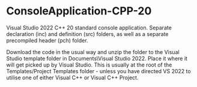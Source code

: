 # ConsoleApplication-CPP-20
Visual Studio 2022 C++ 20 standard console application. Separate declaration (inc) and definition (src) folders, as well as a separate precompiled header (pch) folder.

Download the code in the usual way and unzip the folder to the Visual Studio template folder in Documents\Visual Studio 2022. 
Place it where it will get picked up by Visual Studio. This is usually at the root of the Templates/Project Templates folder - unless you have directed VS 2022 to utilise one of either Visual C++ or Visual C++ Project.


